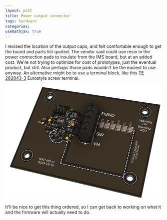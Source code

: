 ```yaml
---
layout: post
title: Power output connector
tags: hardware
categories: 
usemathjax: true
---
```


I revised the location of the output caps, and felt comfortable enough to get the board and parts list quoted. The vendor said could use resin in the power connection pads to insulate from the IMS board, but at an added cost. We're not trying to optimize for cost of prototypes, just the eventual product, but still. Also perhaps those pads wouldn't be the easiest to use anyway. An alternative might be to use a terminal block, like this [TE 282843-3](https://www.te.com/usa-en/product-282843-3.html) Eurostyle screw terminal. 

![board render](/assets/gate-drive-layout/nxp_hb%20v18.png)<!--more-->

It'll be nice to get this thing ordered, so I can get back to working on what it and the firmware will actually need to do.
